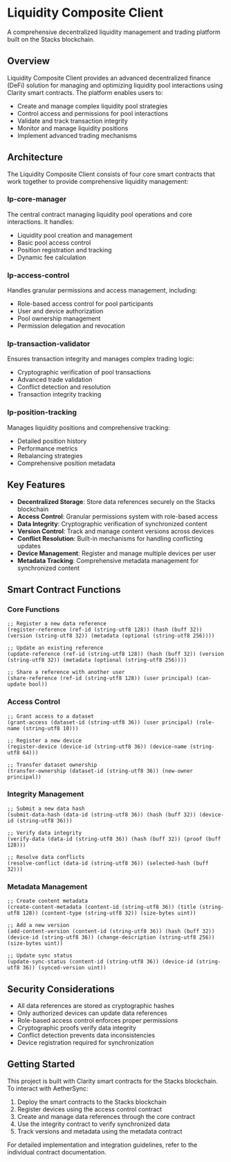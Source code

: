 # Liquidity Composite Client

A comprehensive decentralized liquidity management and trading platform built on the Stacks blockchain.

## Overview

Liquidity Composite Client provides an advanced decentralized finance (DeFi) solution for managing and optimizing liquidity pool interactions using Clarity smart contracts. The platform enables users to:

- Create and manage complex liquidity pool strategies
- Control access and permissions for pool interactions
- Validate and track transaction integrity
- Monitor and manage liquidity positions
- Implement advanced trading mechanisms

## Architecture

The Liquidity Composite Client consists of four core smart contracts that work together to provide comprehensive liquidity management:

### lp-core-manager
The central contract managing liquidity pool operations and core interactions. It handles:
- Liquidity pool creation and management
- Basic pool access control
- Position registration and tracking
- Dynamic fee calculation

### lp-access-control
Handles granular permissions and access management, including:
- Role-based access control for pool participants
- User and device authorization
- Pool ownership management
- Permission delegation and revocation

### lp-transaction-validator
Ensures transaction integrity and manages complex trading logic:
- Cryptographic verification of pool transactions
- Advanced trade validation
- Conflict detection and resolution
- Transaction integrity tracking

### lp-position-tracking
Manages liquidity positions and comprehensive tracking:
- Detailed position history
- Performance metrics
- Rebalancing strategies
- Comprehensive position metadata

## Key Features

- **Decentralized Storage**: Store data references securely on the Stacks blockchain
- **Access Control**: Granular permissions system with role-based access
- **Data Integrity**: Cryptographic verification of synchronized content
- **Version Control**: Track and manage content versions across devices
- **Conflict Resolution**: Built-in mechanisms for handling conflicting updates
- **Device Management**: Register and manage multiple devices per user
- **Metadata Tracking**: Comprehensive metadata management for synchronized content

## Smart Contract Functions

### Core Functions

```clarity
;; Register a new data reference
(register-reference (ref-id (string-utf8 128)) (hash (buff 32)) (version (string-utf8 32)) (metadata (optional (string-utf8 256))))

;; Update an existing reference
(update-reference (ref-id (string-utf8 128)) (hash (buff 32)) (version (string-utf8 32)) (metadata (optional (string-utf8 256))))

;; Share a reference with another user
(share-reference (ref-id (string-utf8 128)) (user principal) (can-update bool))
```

### Access Control

```clarity
;; Grant access to a dataset
(grant-access (dataset-id (string-utf8 36)) (user principal) (role-name (string-utf8 10)))

;; Register a new device
(register-device (device-id (string-utf8 36)) (device-name (string-utf8 64)))

;; Transfer dataset ownership
(transfer-ownership (dataset-id (string-utf8 36)) (new-owner principal))
```

### Integrity Management

```clarity
;; Submit a new data hash
(submit-data-hash (data-id (string-utf8 36)) (hash (buff 32)) (device-id (string-utf8 36)))

;; Verify data integrity
(verify-data (data-id (string-utf8 36)) (hash (buff 32)) (proof (buff 128)))

;; Resolve data conflicts
(resolve-conflict (data-id (string-utf8 36)) (selected-hash (buff 32)))
```

### Metadata Management

```clarity
;; Create content metadata
(create-content-metadata (content-id (string-utf8 36)) (title (string-utf8 128)) (content-type (string-utf8 32)) (size-bytes uint))

;; Add a new version
(add-content-version (content-id (string-utf8 36)) (hash (buff 32)) (device-id (string-utf8 36)) (change-description (string-utf8 256)) (size-bytes uint))

;; Update sync status
(update-sync-status (content-id (string-utf8 36)) (device-id (string-utf8 36)) (synced-version uint))
```

## Security Considerations

- All data references are stored as cryptographic hashes
- Only authorized devices can update data references
- Role-based access control enforces proper permissions
- Cryptographic proofs verify data integrity
- Conflict detection prevents data inconsistencies
- Device registration required for synchronization

## Getting Started

This project is built with Clarity smart contracts for the Stacks blockchain. To interact with AetherSync:

1. Deploy the smart contracts to the Stacks blockchain
2. Register devices using the access control contract
3. Create and manage data references through the core contract
4. Use the integrity contract to verify synchronized data
5. Track versions and metadata using the metadata contract

For detailed implementation and integration guidelines, refer to the individual contract documentation.